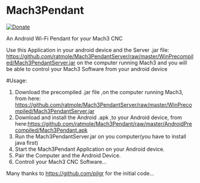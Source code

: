 # Mach3Pendant

[![Donate](https://img.shields.io/badge/Donate-PayPal-green.svg)](https://www.paypal.com/cgi-bin/webscr?cmd=_s-xclick&hosted_button_id=JG8MF9QZV5EN4)

An Android Wi-Fi Pendant for your Mach3 CNC

Use this Application in your android device 
and the Server .jar file: https://github.com/ratmole/Mach3PendantServer/raw/master/WinPrecompiled/Mach3PendantServer.jar
on the computer running Mach3 and you will be able to control your Mach3 Software from your android device

#Usage:
1. Download the precompiled .jar file ,on the computer running Mach3, from here:
https://github.com/ratmole/Mach3PendantServer/raw/master/WinPrecompiled/Mach3PendantServer.jar
2. Download and install the Android .apk ,to your Android device, from here:https://github.com/ratmole/Mach3Pendant/raw/master/AndroidPrecompiled/Mach3Pendant.apk
3. Run the Mach3PendantServer.jar on you computer(you have to install java first)
4. Start the Mach3Pendant Application on your Android device.
5. Pair the Computer and the Android Device.
6. Controll your Mach3 CNC Software...



Many thanks to https://github.com/pilgr for the initial code...

